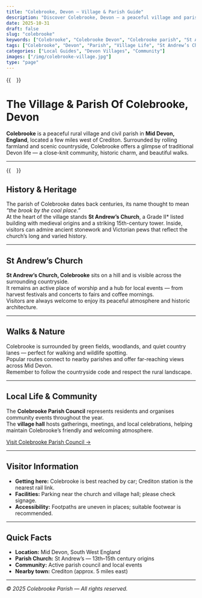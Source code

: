 ```yaml
---
title: "Colebrooke, Devon — Village & Parish Guide"
description: "Discover Colebrooke, Devon — a peaceful village and parish near Crediton. Learn about its history, St Andrew’s Church, best walks, community events, and local life."
date: 2025-10-31
draft: false
slug: "colebrooke"
keywords: ["Colebrooke", "Colebrooke Devon", "Colebrooke parish", "St Andrew’s Colebrooke", "Colebrooke village history", "Colebrooke walks", "Mid Devon villages"]
tags: ["Colebrooke", "Devon", "Parish", "Village Life", "St Andrew’s Church"]
categories: ["Local Guides", "Devon Villages", "Community"]
images: ["/img/colebrooke-village.jpg"]
type: "page"
---
```


<!-- JSON-LD Structured Data -->
<script type="application/ld+json">
{
  "@context": "https://schema.org",
  "@type": "Place",
  "name": "Colebrooke",
  "description": "Colebrooke is a small rural village and civil parish in Mid Devon, England. It features St Andrew’s Church, scenic walks, and a friendly local community.",
  "image": "https://www.example.com/img/colebrooke-village.jpg",
  "address": {
    "@type": "PostalAddress",
    "addressLocality": "Colebrooke",
    "addressRegion": "Devon",
    "addressCountry": "United Kingdom"
  },
  "geo": {
    "@type": "GeoCoordinates",
    "latitude": 50.7833,
    "longitude": -3.7333
  },
  "containedInPlace": {
    "@type": "AdministrativeArea",
    "name": "Mid Devon"
  },
  "url": "https://www.example.com/colebrooke"
}
</script>
{{<image float="right" width="15em" frame="true" caption="Colebrooke Village" src="/img/colebrooke-village.jpg" >}}
# The Village & Parish Of Colebrooke, Devon

**Colebrooke** is a peaceful rural village and civil parish in **Mid Devon, England**, located a few miles west of Crediton. Surrounded by rolling farmland and scenic countryside, Colebrooke offers a glimpse of traditional Devon life — a close-knit community, historic charm, and beautiful walks.



---
{{<image float="right" width="15em" frame="true" caption="St Andrew’s Church, Colebrooke" src="/img/colebrooke-church.jpg" >}}
## History & Heritage
The parish of Colebrooke dates back centuries, its name thought to mean *“the brook by the cool place.”*  
At the heart of the village stands **St Andrew’s Church**, a Grade II* listed building with medieval origins and a striking 15th-century tower. Inside, visitors can admire ancient stonework and Victorian pews that reflect the church’s long and varied history.



---

## St Andrew’s Church
**St Andrew’s Church, Colebrooke** sits on a hill and is visible across the surrounding countryside.  
It remains an active place of worship and a hub for local events — from harvest festivals and concerts to fairs and coffee mornings.  
Visitors are always welcome to enjoy its peaceful atmosphere and historic architecture.

---

## Walks & Nature
Colebrooke is surrounded by green fields, woodlands, and quiet country lanes — perfect for walking and wildlife spotting.  
Popular routes connect to nearby parishes and offer far-reaching views across Mid Devon.  
Remember to follow the countryside code and respect the rural landscape.

---

## Local Life & Community
The **Colebrooke Parish Council** represents residents and organises community events throughout the year.  
The **village hall** hosts gatherings, meetings, and local celebrations, helping maintain Colebrooke’s friendly and welcoming atmosphere.  

[Visit Colebrooke Parish Council →](http://www.colebrooke-pc.gov.uk/)

---

## Visitor Information
- **Getting here:** Colebrooke is best reached by car; Crediton station is the nearest rail link.  
- **Facilities:** Parking near the church and village hall; please check signage.  
- **Accessibility:** Footpaths are uneven in places; suitable footwear is recommended.  

---

## Quick Facts
- **Location:** Mid Devon, South West England  
- **Parish Church:** St Andrew’s — 13th–15th century origins  
- **Community:** Active parish council and local events  
- **Nearby town:** Crediton (approx. 5 miles east)



---

*© 2025 Colebrooke Parish — All rights reserved.*

